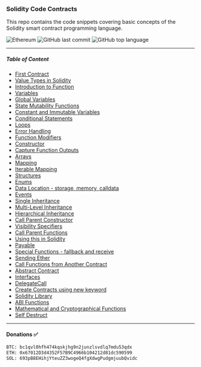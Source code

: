 ### Solidity Code Contracts

This repo contains the code snippets covering basic concepts of the Solidity smart contract programming language.

![Ethereum](https://img.shields.io/badge/Ethereum-3C3C3D?style=for-the-badge&logo=Ethereum&logoColor=white)  ![GitHub last commit](https://img.shields.io/github/last-commit/iSumitBanik/solidity-code-contracts?style=flat-square) ![GitHub top language](https://img.shields.io/github/languages/top/isumitbanik/solidity-code-contracts?style=flat-square)

---

##### Table of Content

- [First Contract](./01_FirstContract.sol)
- [Value Types in Solidity](./02_ValueTypes.sol)
- [Introduction to Function](./03_FunctionsIntro.sol)
- [Variables](./04_Variables.sol)
- [Global Variables](./05_GlobalVariables.sol)
- [State Mutability Functions](./06_StateMutabilityFunctions.sol)
- [Constant and Immutable Variables](./07_ConstantAndImmutableVariables.sol)
- [Conditional Statements](./08_Conditions.sol)
- [Loops](./09_Loops.sol)
- [Error Handling](./10_ErrorHandling.sol)
- [Function Modifiers](./11_FunctionModifiers.sol)
- [Constructor](./12_Constructor.sol)
- [Capture Function Outputs](./13_CaptureFunctionOutputs.sol)
- [Arrays](./14_Arrays.sol)
- [Mapping](./15_Mapping.sol)
- [Iterable Mapping](./16_IterableMapping.sol)
- [Structures](./17_Structures.sol)
- [Enums](./18_Enums.sol)
- [Data Location - storage, memory, calldata](./19_DataLocation.sol)
- [Events](./20_Events.sol)
- [Single Inheritance](./21_SingleInheritance.sol)
- [Multi-Level Inheritance](./22_MultiLevelInheritance.sol)
- [Hierarchical Inheritance](./23_HierarchicalInheritance.sol)
- [Call Parent Constructor](./25_CallParentConstructor.sol)
- [Visibility Specifiers](./26_VisibilitySpecifiers.sol)
- [Call Parent Functions](./27_CallParentFunction.sol)
- [Using this in Solidity](./28_ThisKeyword.sol)
- [Payable](./29_Payable.sol)
- [Special Functions - fallback and receive](./30_SpecialFunctions.sol)
- [Sending Ether](./31_SendEther.sol)
- [Call Functions from Another Contract](./32_CallFunctionFromAnotherContract.sol)
- [Abstract Contract](./33_AbstractContract.sol)
- [Interfaces](./34_Interfaces.sol)
- [DelegateCall](./35_DelegateCall.sol)
- [Create Contracts using new keyword](./36_CreateContracts.sol)
- [Solidity Library](./37_Library.sol)
- [ABI Functions](./38_ABIFunctions.sol)
- [Mathematical and Cryptographical Functions](./39_MathandCryptoFunctions.sol)
- [Self Destruct](./40_SelfDestruct.sol)

---
#### Donations ✅
```txt
BTC: bc1qvl0hfh474kqskjhg9n2junzlsvdlq7mdu53qdx
ETH: 0x67012D3d4352F57B9C4966b104212d81dc590599
SOL: 693pB8EHihjYteuZZ3wogeQ4fgXdwgPudgmjuubQvidc
```